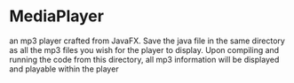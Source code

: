 # MediaPlayer
an mp3 player crafted from JavaFX. Save the java file in the same directory as all the mp3 files you wish for the player to display. Upon compiling and running the code from this directory, all mp3 information will be displayed and playable within the player
